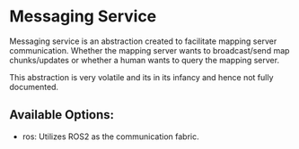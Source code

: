 # Messaging Service
Messaging service is an abstraction created to facilitate mapping server communication. Whether the mapping server wants to broadcast/send map chunks/updates or whether a human wants to query the mapping server.

This abstraction is very volatile and its in its infancy and hence not fully
documented.

## Available Options:
- ros: Utilizes ROS2 as the communication fabric.